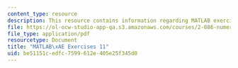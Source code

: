 ```yaml
---
content_type: resource
description: This resource contains information regarding MATLAB exercises 11.
file: https://ol-ocw-studio-app-qa.s3.amazonaws.com/courses/2-086-numerical-computation-for-mechanical-engineers-fall-2012/be51151cedfc7599612e405e25f345d0_MIT2_086F12_matlab_ex11.pdf
file_type: application/pdf
resourcetype: Document
title: "MATLAB\xAE Exercises 11"
uid: be51151c-edfc-7599-612e-405e25f345d0
---
```

